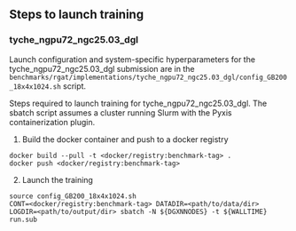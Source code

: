 ## Steps to launch training

### tyche_ngpu72_ngc25.03_dgl

Launch configuration and system-specific hyperparameters for the
tyche_ngpu72_ngc25.03_dgl submission are in the
`benchmarks/rgat/implementations/tyche_ngpu72_ngc25.03_dgl/config_GB200_18x4x1024.sh` script.

Steps required to launch training for tyche_ngpu72_ngc25.03_dgl.  The sbatch
script assumes a cluster running Slurm with the Pyxis containerization plugin.

1. Build the docker container and push to a docker registry

```
docker build --pull -t <docker/registry:benchmark-tag> .
docker push <docker/registry:benchmark-tag>
```

2. Launch the training
```
source config_GB200_18x4x1024.sh
CONT=<docker/registry:benchmark-tag> DATADIR=<path/to/data/dir> LOGDIR=<path/to/output/dir> sbatch -N ${DGXNNODES} -t ${WALLTIME} run.sub
```
